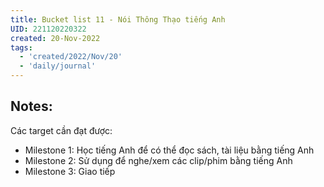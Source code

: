 ```yaml
---
title: Bucket list 11 - Nói Thông Thạo tiếng Anh
UID: 221120220322
created: 20-Nov-2022
tags:
  - 'created/2022/Nov/20'
  - 'daily/journal'
---
```

## Notes:
Các target cần đạt được:
- Milestone 1: Học tiếng Anh để có thể đọc sách, tài liệu bằng tiếng Anh
- Milestone 2: Sử dụng để nghe/xem các clip/phim bằng tiếng Anh
- Milestone 3: Giao tiếp
